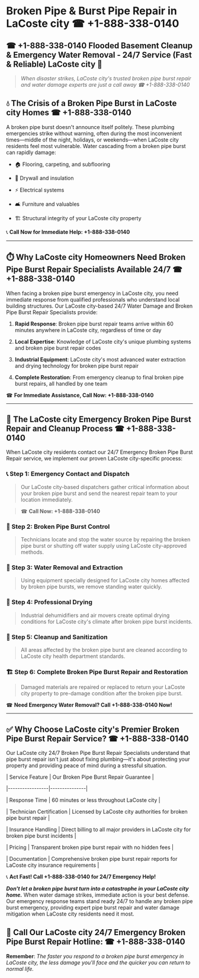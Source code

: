 # Broken Pipe & Burst Pipe Repair in LaCoste city ☎ +1-888-338-0140  
## ☎ +1-888-338-0140 Flooded Basement Cleanup & Emergency Water Removal - 24/7 Service (Fast & Reliable) LaCoste city 🚨  

> *When disaster strikes, LaCoste city's trusted broken pipe burst repair and water damage experts are just a call away ☎ +1-888-338-0140*  

## 💧 The Crisis of a Broken Pipe Burst in LaCoste city Homes ☎ +1-888-338-0140  

A broken pipe burst doesn't announce itself politely. These plumbing emergencies strike without warning, often during the most inconvenient times—middle of the night, holidays, or weekends—when LaCoste city residents feel most vulnerable. Water cascading from a broken pipe burst can rapidly damage:  

* 🏠 Flooring, carpeting, and subflooring  
* 🧱 Drywall and insulation  
* ⚡ Electrical systems  
* 🛋️ Furniture and valuables  
* 🏗️ Structural integrity of your LaCoste city property  

📞 **Call Now for Immediate Help: +1-888-338-0140**  

---  

## ⏱️ Why LaCoste city Homeowners Need Broken Pipe Burst Repair Specialists Available 24/7 ☎ +1-888-338-0140  

When facing a broken pipe burst emergency in LaCoste city, you need immediate response from qualified professionals who understand local building structures. Our LaCoste city-based 24/7 Water Damage and Broken Pipe Burst Repair Specialists provide:  

1. **Rapid Response**: Broken pipe burst repair teams arrive within 60 minutes anywhere in LaCoste city, regardless of time or day  
2. **Local Expertise**: Knowledge of LaCoste city's unique plumbing systems and broken pipe burst repair codes  
3. **Industrial Equipment**: LaCoste city's most advanced water extraction and drying technology for broken pipe burst repair  
4. **Complete Restoration**: From emergency cleanup to final broken pipe burst repairs, all handled by one team  

☎ **For Immediate Assistance, Call Now: +1-888-338-0140**  

---  

## 🔧 The LaCoste city Emergency Broken Pipe Burst Repair and Cleanup Process ☎ +1-888-338-0140  

When LaCoste city residents contact our 24/7 Emergency Broken Pipe Burst Repair service, we implement our proven LaCoste city-specific process:  

### 📞 Step 1: Emergency Contact and Dispatch  
> Our LaCoste city-based dispatchers gather critical information about your broken pipe burst and send the nearest repair team to your location immediately.  
> ☎ **Call Now: +1-888-338-0140**  

### 🚿 Step 2: Broken Pipe Burst Control  
> Technicians locate and stop the water source by repairing the broken pipe burst or shutting off water supply using LaCoste city-approved methods.  

### 🌊 Step 3: Water Removal and Extraction  
> Using equipment specially designed for LaCoste city homes affected by broken pipe bursts, we remove standing water quickly.  

### 💨 Step 4: Professional Drying  
> Industrial dehumidifiers and air movers create optimal drying conditions for LaCoste city's climate after broken pipe burst incidents.  

### 🧼 Step 5: Cleanup and Sanitization  
> All areas affected by the broken pipe burst are cleaned according to LaCoste city health department standards.  

### 🏗️ Step 6: Complete Broken Pipe Burst Repair and Restoration  
> Damaged materials are repaired or replaced to return your LaCoste city property to pre-damage condition after the broken pipe burst.  

☎ **Need Emergency Water Removal? Call +1-888-338-0140 Now!**  

---  

## ✅ Why Choose LaCoste city's Premier Broken Pipe Burst Repair Service? ☎ +1-888-338-0140  

Our LaCoste city 24/7 Broken Pipe Burst Repair Specialists understand that pipe burst repair isn't just about fixing plumbing—it's about protecting your property and providing peace of mind during a stressful situation.  

| Service Feature | Our Broken Pipe Burst Repair Guarantee |  
|-----------------|---------------|  
| Response Time | 60 minutes or less throughout LaCoste city |  
| Technician Certification | Licensed by LaCoste city authorities for broken pipe burst repair |  
| Insurance Handling | Direct billing to all major providers in LaCoste city for broken pipe burst incidents |  
| Pricing | Transparent broken pipe burst repair with no hidden fees |  
| Documentation | Comprehensive broken pipe burst repair reports for LaCoste city insurance requirements |  

📞 **Act Fast! Call +1-888-338-0140 for 24/7 Emergency Help!**  

***Don't let a broken pipe burst turn into a catastrophe in your LaCoste city home.*** When water damage strikes, immediate action is your best defense. Our emergency response teams stand ready 24/7 to handle any broken pipe burst emergency, providing expert pipe burst repair and water damage mitigation when LaCoste city residents need it most.  

## 📱 Call Our LaCoste city 24/7 Emergency Broken Pipe Burst Repair Hotline: ☎ +1-888-338-0140  

**Remember**: *The faster you respond to a broken pipe burst emergency in LaCoste city, the less damage you'll face and the quicker you can return to normal life.*